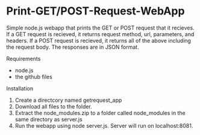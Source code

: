 # Print-GET/POST-Request-WebApp
Simple node.js webapp that prints the GET or POST request that it recieves. If a GET request is recieved, it returns request method, url, parameters, and headers. If a POST request is recieved, it returns all of the above including the request body. The responses are in JSON format.

Requirements

- node.js
- the github files

Installation

1. Create a directcory named getrequest_app
2. Download all files to the folder.
3. Extract the node_modules.zip to a folder called node_modules in the same directory as server.js
4. Run the webapp using node server.js. Server will run on localhost:8081.
